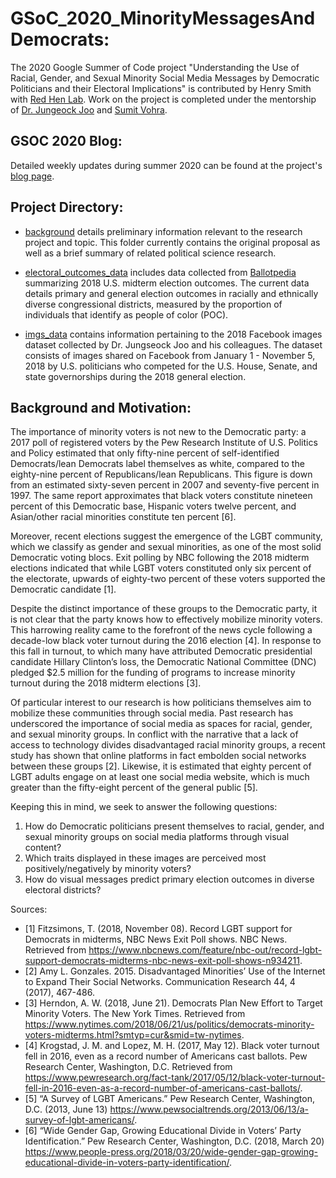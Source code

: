 # GSoC_2020_MinorityMessagesAndDemocrats:

  The 2020 Google Summer of Code project "Understanding the Use of Racial, Gender, and Sexual Minority Social Media Messages by Democratic Politicians and their Electoral Implications" is contributed by Henry Smith with [Red Hen Lab](http://www.redhenlab.org/). Work on the project is completed under the mentorship of [Dr. Jungeock Joo](http://home.jsjoo.com/) and [Sumit Vohra](https://in.linkedin.com/in/sumit-vohra-224484a0).

## GSOC 2020 Blog:

Detailed weekly updates during summer 2020 can be found at the project's [blog page](https://smithhenryd.github.io/MinorityMessagesAndDemocrats.github.io/).

## Project Directory:

- [background](https://github.com/smithhenryd/GSoC_2020_MinorityMessagesAndDemocrats-/tree/master/background) details preliminary information relevant to the research project and topic. This folder currently contains the original proposal as well as a brief summary of related political science research.

- [electoral_outcomes_data](https://github.com/smithhenryd/GSoC_2020_MinorityMessagesAndDemocrats-/tree/master/electoral_outcomes_data) includes data collected from [Ballotpedia](https://ballotpedia.org/Election_results,_2018) summarizing 2018 U.S. midterm election outcomes. The current data details primary and general election outcomes in racially and ethnically diverse congressional districts, measured by the proportion of individuals that identify as people of color (POC).

- [imgs_data](https://github.com/smithhenryd/GSoC_2020_MinorityMessagesAndDemocrats-/tree/master/imgs_data) contains information pertaining to the 2018 Facebook images dataset collected by Dr. Jungseock Joo and his colleagues. The dataset consists of images shared on Facebook from January 1 - November 5, 2018 by U.S. politicians who competed for the U.S. House, Senate, and state governorships during the 2018 general election.


## Background and Motivation:

  The importance of minority voters is not new to the Democratic party: a 2017 poll of registered voters by the Pew Research Institute of U.S. Politics and Policy estimated that only fifty-nine percent of self-identified Democrats/lean Democrats label themselves as white, compared to the eighty-nine percent of Republicans/lean Republicans. This figure is down from an estimated sixty-seven percent in 2007 and seventy-five percent in 1997. The same report approximates that black voters  constitute nineteen percent of this Democratic base, Hispanic voters twelve percent, and Asian/other racial minorities constitute ten percent [6]. 

  Moreover, recent elections suggest the emergence of the LGBT community, which we classify as gender and sexual minorities, as one of the most solid Democratic voting blocs. Exit polling by NBC following the 2018 midterm elections indicated that while LGBT voters constituted only six percent of the electorate, upwards of eighty-two percent of these voters supported the Democratic candidate [1]. 
  
  Despite the distinct importance of these groups to the Democratic party, it is not clear that the party knows how to effectively mobilize minority voters. This harrowing reality came to the forefront of the news cycle following a decade-low black voter turnout during the 2016 election [4]. In response to this fall in turnout, to which many have attributed Democratic presidential candidate Hillary Clinton’s loss, the Democratic National Committee (DNC) pledged $2.5 million for the funding of programs to increase minority turnout during the 2018 midterm elections [3].

  Of particular interest to our research is how politicians themselves aim to mobilize these communities through social media. Past research has underscored the importance of social media as spaces for racial, gender, and sexual minority groups. In conflict with the narrative that a lack of access to technology divides disadvantaged racial minority groups, a recent study has shown that online platforms in fact embolden social networks between these groups [2]. Likewise, it is estimated that eighty percent of LGBT adults engage on at least one social media website, which is much greater than the fifty-eight percent of the general public [5]. 
  
  Keeping this in mind, we seek to answer the following questions:
1. How do Democratic politicians present themselves to racial, gender, and sexual minority groups on social media platforms through visual content?
2. Which traits displayed in these images are perceived most positively/negatively by minority voters? 
3. How do visual messages predict primary election outcomes in diverse electoral districts?


Sources:

+ [1] Fitzsimons, T. (2018, November 08). Record LGBT support for Democrats in midterms, NBC News Exit Poll shows. NBC News. Retrieved from https://www.nbcnews.com/feature/nbc-out/record-lgbt-support-democrats-midterms-nbc-news-exit-poll-shows-n934211.
+ [2] Amy L. Gonzales. 2015. Disadvantaged Minorities’ Use of the Internet to Expand Their Social Networks. Communication Research 44, 4 (2017), 467-486.
+ [3] Herndon, A. W. (2018, June 21). Democrats Plan New Effort to Target Minority Voters. The New York Times. Retrieved from https://www.nytimes.com/2018/06/21/us/politics/democrats-minority-voters-midterms.html?smtyp=cur&smid=tw-nytimes.
+ [4] Krogstad, J. M.  and Lopez, M. H. (2017, May 12). Black voter turnout fell in 2016, even as a record number of Americans cast ballots. Pew Research Center, Washington, D.C. Retrieved from https://www.pewresearch.org/fact-tank/2017/05/12/black-voter-turnout-fell-in-2016-even-as-a-record-number-of-americans-cast-ballots/.
+ [5] “A Survey of LGBT Americans.” Pew Research Center, Washington, D.C. (2013, June 13) https://www.pewsocialtrends.org/2013/06/13/a-survey-of-lgbt-americans/.
+ [6] “Wide Gender Gap, Growing Educational Divide in Voters’ Party Identification.” Pew Research Center, Washington, D.C. (2018, March 20) https://www.people-press.org/2018/03/20/wide-gender-gap-growing-educational-divide-in-voters-party-identification/. 
